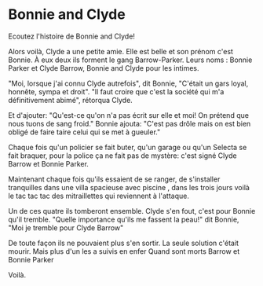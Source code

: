 # Bonnie and Clyde

Ecoutez l'histoire de Bonnie and Clyde!

Alors voilà, Clyde a une petite amie.
Elle est belle et son prénom c'est Bonnie.
À eux deux ils forment le gang Barrow-Parker.
Leurs noms : Bonnie Parker et Clyde Barrow, Bonnie and Clyde pour les intimes.

"Moi, lorsque j'ai connu Clyde autrefois", dit Bonnie,
"C'était un gars loyal, honnête, sympa et droit".
"Il faut croire que c'est la société qui m'a définitivement abimé", rétorqua Clyde.

Et d'ajouter: "Qu'est-ce qu'on n'a pas écrit sur elle et moi! On prétend que nous tuons de sang froid."
Bonnie ajouta: "C'est pas drôle mais on est bien obligé de faire taire celui qui se met à gueuler."

Chaque fois qu'un policier se fait buter, qu'un garage ou qu'un Selecta se fait braquer, pour la police ça ne fait pas de mystère: c'est signé Clyde Barrow et Bonnie Parker.

Maintenant chaque fois qu'ils essaient de se ranger, de s'installer tranquilles dans une villa spacieuse avec piscine , dans les trois jours voilà le tac tac tac des mitraillettes qui reviennent à l'attaque.

Un de ces quatre ils tomberont ensemble.
Clyde s'en fout, c'est pour Bonnie qu'il tremble.
"Quelle importance qu'ils me fassent la peau!" dit Bonnie,
"Moi je tremble pour Clyde Barrow"

De toute façon ils ne pouvaient plus s'en sortir.
La seule solution c'était mourir.
Mais plus d'un les a suivis en enfer
Quand sont morts Barrow et Bonnie Parker

Voilà.
